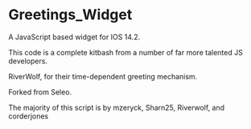 # Greetings_Widget
A JavaScript based widget for IOS 14.2. 

This code is a complete kitbash from a number of far more talented JS developers.

RiverWolf, for their time-dependent greeting mechanism.

Forked from Seleo.

The majority of this script is by mzeryck, Sharn25, Riverwolf, and corderjones